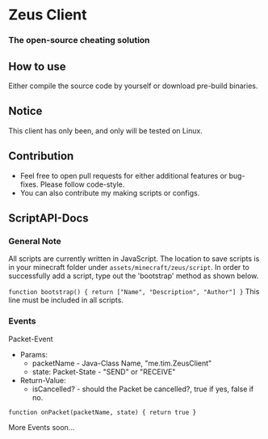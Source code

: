 # Zeus Client #
### The open-source cheating solution ###

## How to use ## 
Either compile the source code by yourself or download pre-build binaries.

## Notice ##
This client has only been, and only will be tested on Linux.

## Contribution ##
- Feel free to open pull requests for either additional features or bug-fixes. 
Please follow code-style.
- You can also contribute my making scripts or configs.

## ScriptAPI-Docs ##
### General Note ###
All scripts are currently written in JavaScript.
The location to save scripts is in your minecraft folder under `assets/minecraft/zeus/script`.
In order to successfully add a script, type out the 'bootstrap' method as shown below.

`function bootstrap() { return ["Name", "Description", "Author"] }`
This line must be included in all scripts.

### Events ###
Packet-Event 
- Params: 
  - packetName - Java-Class Name, "me.tim.ZeusClient"
  - state: Packet-State - "SEND" or "RECEIVE"
- Return-Value:
  - isCancelled? - should the Packet be cancelled?, true if yes, false if no.

`function onPacket(packetName, state) {
    return true
}`

More Events soon...
